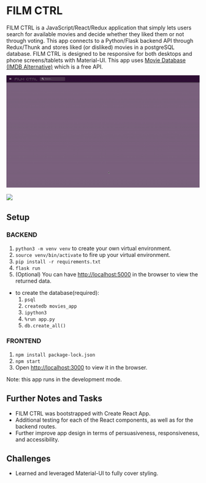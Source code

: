 # FILM CTRL

FILM CTRL is a JavaScript/React/Redux application that simply lets users search for available movies and decide whether they liked them or not through voting.
This app connects to a Python/Flask backend API through Redux/Thunk and stores liked (or disliked) movies in a postgreSQL database.
FILM CTRL is designed to be responsive for both desktops and phone screens/tablets with Material-UI.
This app uses [Movie Database (IMDB Alternative)](https://rapidapi.com/rapidapi/api/movie-database-imdb-alternative) which is a free API.

![](frontend/src/components/images/desktop_demo.gif)

![](frontend/src/components/images/mobile_demo.gif)

## Setup

### BACKEND

1. `python3 -m venv venv` to create your own virtual environment.
2. `source venv/bin/activate` to fire up your virtual environment.
3. `pip install -r requirements.txt`
4. `flask run` 
5. (Optional) You can have [http://localhost:5000](http://localhost:5000) in the browser to view the returned data.

- to create the database(required):
  1. `psql`
  2. `createdb movies_app`
  3. `ipython3`
  4. `%run app.py`
  5. `db.create_all()`

### FRONTEND

1. `npm install package-lock.json`
2. `npm start`
3. Open [http://localhost:3000](http://localhost:3000) to view it in the browser.

Note: this app runs in the development mode.


## Further Notes and Tasks

- FILM CTRL was bootstrapped with Create React App.
- Additional testing for each of the React components, as well as for the backend routes.
- Further improve app design in terms of persuasiveness, responsiveness, and accessibility.

## Challenges

- Learned and leveraged Material-UI to fully cover styling. 
